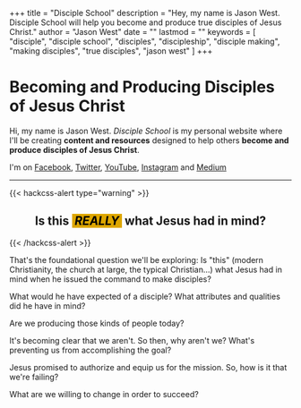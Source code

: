 +++
title = "Disciple School"
description = "Hey, my name is Jason West. Disciple School will help you become and produce true disciples of Jesus Christ."
author = "Jason West"
date = ""
lastmod = ""
keywords = [
  "disciple",
  "disciple school",
  "disciples",
  "discipleship",
  "disciple making",
  "making disciples",
  "true disciples",
  "jason west"
  ]
+++

<!-- OLD <img src="bpg/jason-red-768x432.bpg" class="blur-up lazyautosizes lazyloaded" width="100%"> -->
<!-- REMOVED 2/2/2019 <img alt class="blur-up lazyautosizes lazyloaded" data-sizes="auto" src="images/jason-red-tritone-16x9.jpg" width="100%"> -->
<!-- responsive with automatic sizes calculation
<img data-sizes="auto" data-src="images/jason-red-tritone-16x9.jpg" class="lazyload" alt="Jason West of Disciple School"> -->

# Becoming and Producing Disciples of Jesus Christ

Hi, my name is Jason West. *Disciple School* is my personal website where I'll be creating **content and resources** designed to help others **become and produce disciples of Jesus Christ**.

I'm on <a target="_blank" rel="noopener" href="https://www.facebook.com/seeksavesend">Facebook</a>,
<a target="_blank" rel="noopener" href="https://twitter.com/seeksavesend">Twitter</a>,
<a target="_blank" rel="noopener" href="https://www.youtube.com/channel/UCbz86f96_2yeWPyAY6tQgkA">YouTube</a>,
<a target="_blank" rel="noopener" href="https://www.instagram.com/seeksavesend">Instagram</a> and
<a target="_blank" rel="noopener" href="https://medium.com/@seeksavesend">Medium</a>

---
[comment]: # (Options: success, info, warning, error or hidden)
{{< hackcss-alert type="warning" >}}
<div style="text-align:center;">
  <h2>Is this <strong style="background-color:#dda600; color:black;">&nbsp;<em>REALLY</em>&nbsp;</strong> what Jesus had in mind?</h2>
</div>
{{< /hackcss-alert >}}

That's the foundational question we'll be exploring: Is "this" (modern Christianity, the church at large, the typical Christian...) what Jesus had in mind when he issued the command to make disciples?

What would he have expected of a disciple? What attributes and qualities did he have in mind?

Are we producing those kinds of people today?

It's becoming clear that we aren't. So then, why aren't we? What's preventing us from accomplishing the goal?

Jesus promised to authorize and equip us for the mission. So, how is it that we're failing?

What are we willing to change in order to succeed?
